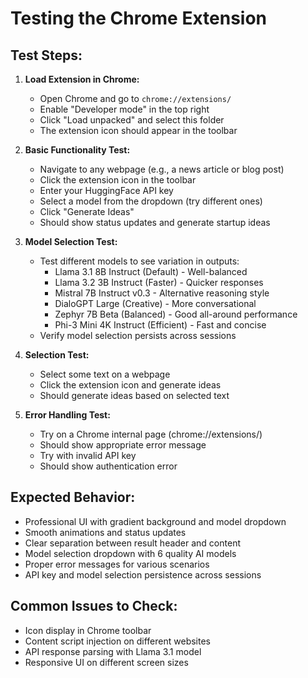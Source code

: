 # Testing the Chrome Extension

## Test Steps:

1. **Load Extension in Chrome:**
   - Open Chrome and go to `chrome://extensions/`
   - Enable "Developer mode" in the top right
   - Click "Load unpacked" and select this folder
   - The extension icon should appear in the toolbar

2. **Basic Functionality Test:**
   - Navigate to any webpage (e.g., a news article or blog post)
   - Click the extension icon in the toolbar
   - Enter your HuggingFace API key
   - Select a model from the dropdown (try different ones)
   - Click "Generate Ideas"
   - Should show status updates and generate startup ideas

3. **Model Selection Test:**
   - Test different models to see variation in outputs:
     - Llama 3.1 8B Instruct (Default) - Well-balanced
     - Llama 3.2 3B Instruct (Faster) - Quicker responses
     - Mistral 7B Instruct v0.3 - Alternative reasoning style
     - DialoGPT Large (Creative) - More conversational
     - Zephyr 7B Beta (Balanced) - Good all-around performance
     - Phi-3 Mini 4K Instruct (Efficient) - Fast and concise
   - Verify model selection persists across sessions

3. **Selection Test:**
   - Select some text on a webpage
   - Click the extension icon and generate ideas
   - Should generate ideas based on selected text

4. **Error Handling Test:**
   - Try on a Chrome internal page (chrome://extensions/)
   - Should show appropriate error message
   - Try with invalid API key
   - Should show authentication error

## Expected Behavior:
- Professional UI with gradient background and model dropdown
- Smooth animations and status updates
- Clear separation between result header and content
- Model selection dropdown with 6 quality AI models
- Proper error messages for various scenarios
- API key and model selection persistence across sessions

## Common Issues to Check:
- Icon display in Chrome toolbar
- Content script injection on different websites
- API response parsing with Llama 3.1 model
- Responsive UI on different screen sizes
